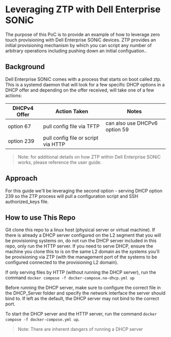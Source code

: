 # Leveraging ZTP with Dell Enterprise SONiC

The purpose of this PoC is to provide an example of how to leverage zero touch provisioning with Dell Enterprise SONiC devices. ZTP provides an initial provisioning mechanism by which you can script any number of arbitrary operations including pushing down an initial configuation.. 

## Background 

Dell Enterprise SONiC comes with a process that starts on boot called ztp. This is a systemd daemon that will look for a few specific DHCP options in a DHCP offer and depending on the offer received, will take one of a few actions:

| DHCPv4 Offer | Action Taken                        | Notes                         |
|--------------|-------------------------------------|-------------------------------|
| option 67    | pull config file via TFTP           | can also use DHCPv6 option 59 |
| option 239   | pull config file or script via HTTP |                               |

> Note: for additional details on how ZTP within Dell Enterprise SONiC works, please reference the user guide.

## Approach

For this guide we'll be leveraging the second option - serving DHCP option 239 so the ZTP process will pull a configuration script and SSH authorized_keys file.

## How to use This Repo

Git clone this repo to a linux host (physical server or virtual machine). If there is already a DHCP server configured on the L2 segment that you will be provisioning systems on, do not run the DHCP server included in this repo, only run the HTTP server. If you need to serve DHCP, ensure the machine you clone this to is on the same L2 domain as the systems you'll be provisioning via ZTP (with the management port of the systems to be configured connected to the provisioning L2 domain).

If only serving files by HTTP (without running the DHCP server), run the command `docker compose -f docker-compose.no-dhcp.yml up`
 
Before running the DHCP server, make sure to configure the correct file in the DHCP_Server folder and specify the network interface the server should bind to. If left as the default, the DHCP server may not bind to the correct port. 

To start the DHCP server and the HTTP server, run the command `docker compose -f docker-compose.yml up`.

> Note: There are inherent dangers of running a DHCP server 
